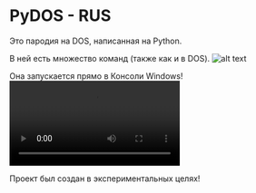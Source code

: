 # PyDOS - RUS
Это пародия на DOS, написанная на Python.

В ней есть множество команд (также как и в DOS).
![alt text](https://i.postimg.cc/vTfMDJgW/screenshot1.png)

Она запускается прямо в Консоли Windows!
![alt text](dir.mp4)

Проект был создан в экспериментальных целях!

